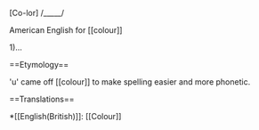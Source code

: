[Co-lor] /_____/

American English for [[colour]]

1)...

==Etymology==

'u' came off [[colour]] to make spelling easier and more phonetic.

==Translations==

*[[English(British)]]: [[Colour]]